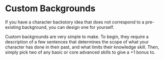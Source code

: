 # Custom Backgrounds

If you have a character backstory idea that does not correspond to a pre-existing background, you can design one for yourself.

Custom backgrounds are very simple to make. To begin, they require a description of a few sentences that determines the scope of what your character has done in their past, and what limits their knowledge skill. Then, simply pick two of any basic or core advanced skills to give a +1 bonus to.
